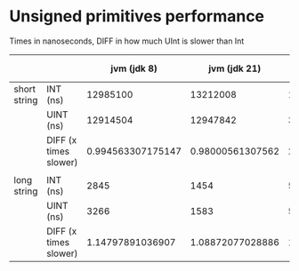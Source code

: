 # Unsigned primitives performance

Times in nanoseconds, DIFF in how much UInt is slower than Int

|              |                       | jvm (jdk 8)       | jvm (jdk 21)     | wasmWasi         | wasmJs Node      | macosArm64 Debug | macosArm64 Release | iosSimulatorArm64 Debug | iosSimulatorArm64 Release |
|--------------|-----------------------|-------------------|------------------|------------------|------------------|------------------|--------------------|-------------------------|---------------------------|
| short string | INT  (ns)             | 12985100          | 13212008         | 13469158         | 13268854         | 107525491        | 12978074           | 107545266               | 13050404                  |
|              | UINT (ns)             | 12914504          | 12947842         | 37261433         | 36769799         | 861998262        | 22042316           | 863137295               | 21535353                  |
|              | DIFF (x times slower) | 0.994563307175147 | 0.98000561307562 | 2.76642630519295 | 2.77113600013988 | 8.0166875220314  | 1.69842736295077   | 8.02580464118244        | 1.65016753504336          |
|              |                       |                   |                  |                  |                  |                  |                    |                         |                           |
| long string  | INT  (ns)             | 2845              | 1454             | 520              | 737              | 1454             | 250                | 1612                    | 262                       |
|              | UINT (ns)             | 3266              | 1583             | 558              | 1708             | 3041             | 275                | 3020                    | 312                       |
|              | DIFF (x times slower) | 1.14797891036907  | 1.08872077028886 | 1.07307692307692 | 2.31750339213026 | 2.09147180192572 | 1.1                | 1.87344913151365        | 1.19083969465649          |
